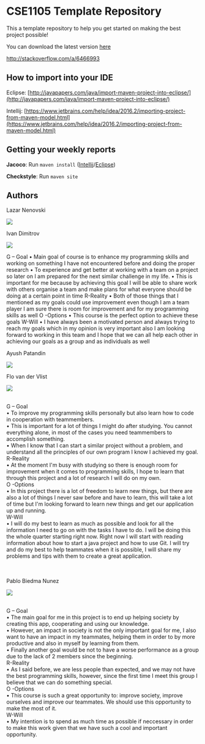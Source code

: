 ﻿# CSE1105 Template Repository

This a template repository to help you get started on making the best project possible!

You can download the latest version [here](https://github.com/SERG-Delft/TI1216/releases)

http://stackoverflow.com/a/6466993

## How to import into your IDE

Eclipse:
[http://javapapers.com/java/import-maven-project-into-eclipse/](http://javapapers.com/java/import-maven-project-into-eclipse/)

Intellij:
[https://www.jetbrains.com/help/idea/2016.2/importing-project-from-maven-model.html](https://www.jetbrains.com/help/idea/2016.2/importing-project-from-maven-model.html)

## Getting your weekly reports

**Jacoco**:
Run `maven install` ([Intellij](https://www.jetbrains.com/help/idea/2016.3/getting-started-with-maven.html#execute_maven_goal)/[Eclipse](http://imgur.com/a/6q7pV))

**Checkstyle**:
Run `maven site`

## Authors

Lazar Nenovski


![](https://gitlab.ewi.tudelft.nl/uploads/-/system/user/avatar/1538/avatar.png)


Ivan Dimitrov

![](https://gitlab.ewi.tudelft.nl/uploads/-/system/user/avatar/1423/avatar.png?width=400)

G – Goal
    •	Main goal of course is to enhance my programming skills and working on something I have not encountered before and doing the proper research
    •	To experience and get better at working with a team on  a project so later on I am prepared for the next similar challenge in my life.
    •	This is important for me because by achieving this goal I will be able to share work with others organise a team and make plans for what everyone should be doing at a certain point in time
R-Reality
    •	Both of those things that I mentioned as my goals could use improvement even though I am a team player I am sure there is room for improvement and for my programming skills as well
O -Options
    •	This course is the perfect option to achieve these goals
W-Will
    •	I have always been a motivated person and always trying to reach my goals which in my opinion is very important also I am looking forward to working in this team and I hope that we can all help each other in achieving our goals as a group and as individuals as well



Ayush Patandin

![](https://gitlab.ewi.tudelft.nl/uploads/-/system/user/avatar/1239/avatar.png?width=400)


	
Flo van der Vlist

![](https://gitlab.ewi.tudelft.nl/uploads/-/system/user/avatar/1374/avatar.png?width=400)

<br />
G – Goal <br />
    •	To improve my programming skills personally but also learn how to code in cooperation with teammembers. <br />
    •	This is important for a lot of things I might do after studying. You cannot everything alone, in most of the cases you need teammembers to accomplish something. <br />
    •	When I know that I can start a similar project without a problem, and understand all the principles of our own program I know I achieved my goal.<br />
R-Reality <br />
    •	At the moment I'm busy with studying so there is enough room for improvement when it comes to programming skills, I hope to learn that through this project and a lot of research I will do on my own.<br />
O -Options <br />
    •	In this project there is a lot of freedom to learn new things, but there are also a lot of things I never saw before and have to learn, this will take a lot of time but I'm looking forward to learn new things and get our application up and running. <br />
W-Will <br />
    •	I will do my best to learn as much as possible and look for all the information I need to go on with the tasks I have to do. I will be doing this the whole quarter starting right now. Right now I will start with reading information about how to start a java project and how to use Git. I will try and do my best to help teammates when it is possible, I will share my problems and tips with them to create a great application.<br />

<br/><br/>
Pablo Biedma Nunez

![](https://gitlab.ewi.tudelft.nl/uploads/-/system/user/avatar/1163/avatar.png?width=400)

<br />
G – Goal <br />
    •	The main goal for me in this project is to end up helping society by creating this app, cooperating and using our knowledge. <br />
    •	However, an impact in society is not the only important goal for me, I also want to have an impact in my teammates, helping them in order to by more productive and also in myself by learning from them. <br />
    •	Finally another goal would be not to have a worse performance as a group due to the lack of 2 members since the beginning.<br />
R-Reality <br />
    •	As I said before, we are less people than expected, and we may not have the best programming skills, however, since the first time I meet this group I believe that we can do something special.<br />
O -Options <br />
    •	This course is such a great opportunity to: improve society, improve ourselves and improve our teammates. We should use this opportunity to make the most of it.<br />
W-Will <br />
    •	My intention is to spend as much time as possible if neccessary in order to make this work given that we have such a cool and important opportunity.<br />

